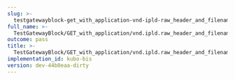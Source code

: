 ```yaml
---
slug: >-
  testgatewayblock-get_with_application-vnd-ipld-raw_header_and_filename_param_returns_expected_content-disposition_header_with_custom_filename-header_content-disposition#01
full_name: >-
  TestGatewayBlock/GET_with_application/vnd.ipld.raw_header_and_filename_param_returns_expected_Content-Disposition_header_with_custom_filename/Header_Content-Disposition#01
outcome: pass
title: >-
  TestGatewayBlock/GET_with_application/vnd.ipld.raw_header_and_filename_param_returns_expected_Content-Disposition_header_with_custom_filename/Header_Content-Disposition#01
implementation_id: kubo-bis
version: dev-44b0eaa-dirty
---
```



